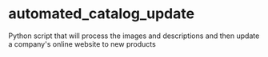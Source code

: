 # automated_catalog_update
Python script that will process the images and descriptions and then update a company's online website to new products
